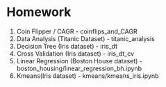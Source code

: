 # Homework

1. Coin Flipper / CAGR - coinflips_and_CAGR
2. Data Analysis (Titanic Dataset) - titanic_analysis
3. Decision Tree (Iris dataset) - iris_dt
4. Cross Validation (Iris dataset) - iris_dt_cv
5. Linear Regression (Boston House dataset) - boston_housing/linear_regression_bh.ipynb
6. Kmeans(Iris dataset) - kmeans/kmeans_iris.ipynb